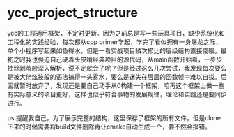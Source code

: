 # ycc_project_structure

ycc的工程通用框架，不定时更新。因为之前总是写一些玩具项目，缺少系统化和工程化的实践经验，每次都从cpp primer学起，学完了看似拥有一身屠龙之际，单个小程序写起来如鱼得水，但是一看实战项目鳞次栉比的层级结构直接傻眼。最初之时我也强迫自己硬着头皮啃经典项目的源代码，从main函数开始看，一步步抽丝剥茧般深入解析，说不定就会了呢？但是经过这么几次尝试，我发现每次要么是被大佬炫技般的语法搞得一头雾水，要么是迷失在层层的函数帧中难以自拔。后面就暂时放弃了，发现还是要自己动手从0构建一个框架，咱再这个框架上做一些有实际意义的项目更好，这样也似乎符合事物的发展规律，理论和实践还是要同步进行。

ps.提醒我自己，为了展示完整的结构，这里保存了框架的所有文件，但是clone下来的时候需要将build文件删除再让cmake自动生成一个，要不然会报错。
